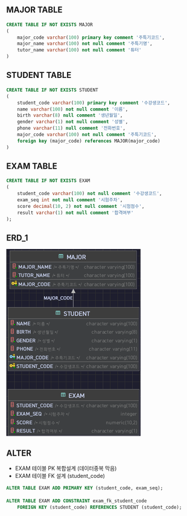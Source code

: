 ## MAJOR TABLE
``` sql
CREATE TABLE IF NOT EXISTS MAJOR
(
    major_code varchar(100) primary key comment '주특기코드',
    major_name varchar(100) not null comment '주특기명',
    tutor_name varchar(100) not null comment '튜터'
)
```

## STUDENT TABLE
``` sql
CREATE TABLE IF NOT EXISTS STUDENT
(
    student_code varchar(100) primary key comment '수강생코드',
    name varchar(100) not null comment '이름',
    birth varchar(8) null comment '생년월일',
    gender varchar(1) not null comment '성별',
    phone varchar(11) null comment '전화번호',
    major_code varchar(100) not null comment '주특기코드',
    foreign key (major_code) references MAJOR(major_code)
)
```

## EXAM TABLE
``` sql
CREATE TABLE IF NOT EXISTS EXAM
(
    student_code varchar(100) not null comment '수강생코드',
    exam_seq int not null comment '시험주차',
    score decimal(10, 2) not null comment '시험점수',
    result varchar(1) not null comment '합격여부'
);
```

## ERD_1
![img_1.png](img_1.png)

## ALTER
- EXAM 테이블 PK 복합설계 (데이터중복 막음)
- EXAM 테이블 FK 설계 (student_code)
``` sql
ALTER TABLE EXAM ADD PRIMARY KEY (student_code, exam_seq);

ALTER TABLE EXAM ADD CONSTRAINT exam_fk_student_code
    FOREIGN KEY (student_code) REFERENCES STUDENT (student_code);
```